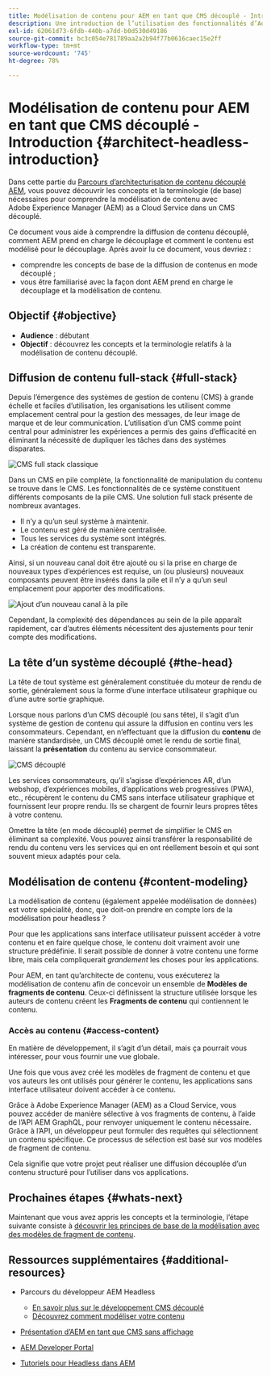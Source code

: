 ```yaml
---
title: Modélisation de contenu pour AEM en tant que CMS découplé - Introduction
description: Une introduction de l’utilisation des fonctionnalités d’Adobe Experience Manager as a Cloud Service dans un CMS découplé pour modéliser du contenu pour votre projet.
exl-id: 62061d73-6fdb-440b-a7dd-b0d530d49186
source-git-commit: bc3c054e781789aa2a2b94f77b0616caec15e2ff
workflow-type: tm+mt
source-wordcount: '745'
ht-degree: 78%

---
```


# Modélisation de contenu pour AEM en tant que CMS découplé - Introduction {#architect-headless-introduction}

Dans cette partie du [Parcours d’architecturisation de contenu découplé AEM](overview.md), vous pouvez découvrir les concepts et la terminologie (de base) nécessaires pour comprendre la modélisation de contenu avec Adobe Experience Manager (AEM) as a Cloud Service dans un CMS découplé.

Ce document vous aide à comprendre la diffusion de contenu découplé, comment AEM prend en charge le découplage et comment le contenu est modélisé pour le découplage. Après avoir lu ce document, vous devriez :

* comprendre les concepts de base de la diffusion de contenus en mode découplé ;
* vous être familiarisé avec la façon dont AEM prend en charge le découplage et la modélisation de contenu.

## Objectif {#objective}

* **Audience** : débutant
* **Objectif** : découvrez les concepts et la terminologie relatifs à la modélisation de contenu découplé.

## Diffusion de contenu full-stack {#full-stack}

Depuis l’émergence des systèmes de gestion de contenu (CMS) à grande échelle et faciles d’utilisation, les organisations les utilisent comme emplacement central pour la gestion des messages, de leur image de marque et de leur communication. L’utilisation d’un CMS comme point central pour administrer les expériences a permis des gains d’efficacité en éliminant la nécessité de dupliquer les tâches dans des systèmes disparates.

![CMS full stack classique](/help/journey-headless/developer/assets/full-stack.png)

Dans un CMS en pile complète, la fonctionnalité de manipulation du contenu se trouve dans le CMS. Les fonctionnalités de ce système constituent différents composants de la pile CMS. Une solution full stack présente de nombreux avantages.

* Il n’y a qu’un seul système à maintenir.
* Le contenu est géré de manière centralisée.
* Tous les services du système sont intégrés.
* La création de contenu est transparente.

Ainsi, si un nouveau canal doit être ajouté ou si la prise en charge de nouveaux types d’expériences est requise, un (ou plusieurs) nouveaux composants peuvent être insérés dans la pile et il n’y a qu’un seul emplacement pour apporter des modifications.

![Ajout d’un nouveau canal à la pile](/help/journey-headless/developer/assets/adding-channel.png)

Cependant, la complexité des dépendances au sein de la pile apparaît rapidement, car d’autres éléments nécessitent des ajustements pour tenir compte des modifications.

## La tête d’un système découplé {#the-head}

La tête de tout système est généralement constituée du moteur de rendu de sortie, généralement sous la forme d’une interface utilisateur graphique ou d’une autre sortie graphique.

Lorsque nous parlons d’un CMS découplé (ou sans tête), il s’agit d’un système de gestion de contenu qui assure la diffusion en continu vers les consommateurs. Cependant, en n’effectuant que la diffusion du **contenu** de manière standardisée, un CMS découplé omet le rendu de sortie final, laissant la **présentation** du contenu au service consommateur.

![CMS découplé](/help/journey-headless/developer/assets/headless-cms.png)

Les services consommateurs, qu’il s’agisse d’expériences AR, d’un webshop, d’expériences mobiles, d’applications web progressives (PWA), etc., récupèrent le contenu du CMS sans interface utilisateur graphique et fournissent leur propre rendu. Ils se chargent de fournir leurs propres têtes à votre contenu.

Omettre la tête (en mode découplé) permet de simplifier le CMS en éliminant sa complexité. Vous pouvez ainsi transférer la responsabilité de rendu du contenu vers les services qui en ont réellement besoin et qui sont souvent mieux adaptés pour cela.

## Modélisation de contenu {#content-modeling}

La modélisation de contenu (également appelée modélisation de données) est votre spécialité, donc, que doit-on prendre en compte lors de la modélisation pour headless ?

Pour que les applications sans interface utilisateur puissent accéder à votre contenu et en faire quelque chose, le contenu doit vraiment avoir une structure prédéfinie. Il serait possible de donner à votre contenu une forme libre, mais cela compliquerait *grandement* les choses pour les applications.

Pour AEM, en tant qu’architecte de contenu, vous exécuterez la modélisation de contenu afin de concevoir un ensemble de **Modèles de fragments de contenu**. Ceux-ci définissent la structure utilisée lorsque les auteurs de contenu créent les **Fragments de contenu** qui contiennent le contenu.

### Accès au contenu {#access-content}

En matière de développement, il s’agit d’un détail, mais ça pourrait vous intéresser, pour vous fournir une vue globale.

Une fois que vous avez créé les modèles de fragment de contenu et que vos auteurs les ont utilisés pour générer le contenu, les applications sans interface utilisateur doivent accéder à ce contenu.

Grâce à Adobe Experience Manager (AEM) as a Cloud Service, vous pouvez accéder de manière sélective à vos fragments de contenu, à l’aide de l’API AEM GraphQL, pour renvoyer uniquement le contenu nécessaire. Grâce à l’API, un développeur peut formuler des requêtes qui sélectionnent un contenu spécifique. Ce processus de sélection est basé sur *vos* modèles de fragment de contenu.

Cela signifie que votre projet peut réaliser une diffusion découplée d’un contenu structuré pour l’utiliser dans vos applications.

## Prochaines étapes {#whats-next}

Maintenant que vous avez appris les concepts et la terminologie, l’étape suivante consiste à [découvrir les principes de base de la modélisation avec des modèles de fragment de contenu](basics.md).

## Ressources supplémentaires {#additional-resources}

* Parcours du développeur AEM Headless
   * [En savoir plus sur le développement CMS découplé](/help/journey-headless/developer/learn-about.md)
   * [Découvrez comment modéliser votre contenu](/help/journey-headless/developer/model-your-content.md)

* [Présentation d’AEM en tant que CMS sans affichage](/help/headless/introduction.md)

* [AEM Developer Portal](https://experienceleague.adobe.com/landing/experience-manager/headless/developer.html?lang=fr)

* [Tutoriels pour Headless dans AEM](https://experienceleague.adobe.com/docs/experience-manager-learn/getting-started-with-aem-headless/overview.html?lang=fr)

